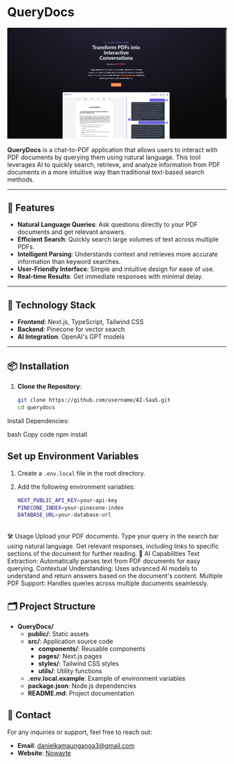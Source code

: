# QueryDocs

![alt text](image.png)

**QueryDocs** is a chat-to-PDF application that allows users to interact with PDF documents by querying them using natural language. This tool leverages AI to quickly search, retrieve, and analyze information from PDF documents in a more intuitive way than traditional text-based search methods.

---

## 🚀 Features

- **Natural Language Queries**: Ask questions directly to your PDF documents and get relevant answers.
- **Efficient Search**: Quickly search large volumes of text across multiple PDFs.
- **Intelligent Parsing**: Understands context and retrieves more accurate information than keyword searches.
- **User-Friendly Interface**: Simple and intuitive design for ease of use.
- **Real-time Results**: Get immediate responses with minimal delay.

---

## 🔧 Technology Stack

- **Frontend**: Next.js, TypeScript, Tailwind CSS
- **Backend**: Pinecone for vector search
- **AI Integration**: OpenAI's GPT models

---

## 📦 Installation

1. **Clone the Repository**:

   ```bash
   git clone https://github.com/username/AI-SaaS.git
   cd querydocs


Install Dependencies:

bash
Copy code
npm install


## Set up Environment Variables

1. Create a `.env.local` file in the root directory.
2. Add the following environment variables:

   ```bash
   NEXT_PUBLIC_API_KEY=your-api-key
   PINECONE_INDEX=your-pinecone-index
   DATABASE_URL=your-database-url



🛠️ Usage
Upload your PDF documents.
Type your query in the search bar using natural language.
Get relevant responses, including links to specific sections of the document for further reading.
🤖 AI Capabilities
Text Extraction: Automatically parses text from PDF documents for easy querying.
Contextual Understanding: Uses advanced AI models to understand and return answers based on the document's content.
Multiple PDF Support: Handles queries across multiple documents seamlessly.

## 🗂️ Project Structure

- **QueryDocs/**
  - **public/**: Static assets
  - **src/**: Application source code
    - **components/**: Reusable components
    - **pages/**: Next.js pages
    - **styles/**: Tailwind CSS styles
    - **utils/**: Utility functions
  - **.env.local.example**: Example of environment variables
  - **package.json**: Node.js dependencies
  - **README.md**: Project documentation

## 📧 Contact

For any inquiries or support, feel free to reach out:

- **Email**: danielkamaunganga3@gmail.com
- **Website**: [Nowayte](https://nowayte.vercel.app)







